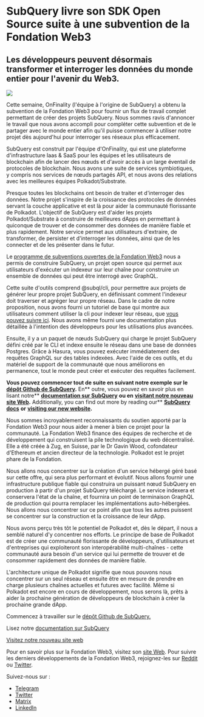 # SubQuery livre son SDK Open Source suite à une subvention de la Fondation Web3

## Les développeurs peuvent désormais transformer et interroger les données du monde entier pour l'avenir du Web3.

![](https://miro.medium.com/max/1400/1*f9Jw37LjUGu8P8W39cjDYw.png)

Cette semaine, OnFinality (l'équipe à l'origine de SubQuery) a obtenu la subvention de la Fondation Web3 pour fournir un flux de travail complet permettant de créer des projets SubQuery. Nous sommes ravis d'annoncer le travail que nous avons accompli pour compléter cette subvention et de le partager avec le monde entier afin qu'il puisse commencer à utiliser notre projet dès aujourd'hui pour interroger ses réseaux plus efficacement.

SubQuery est construit par l'équipe d'OnFinality, qui est une plateforme d'infrastructure Iaas & SaaS pour les équipes et les utilisateurs de blockchain afin de lancer des nœuds et d'avoir accès à un large éventail de protocoles de blockchain. Nous avons une suite de services symbiotiques, y compris nos services de nœuds partagés API, et nous avons des relations avec les meilleures équipes Polkadot/Substrate.

Presque toutes les blockchains ont besoin de traiter et d'interroger des données. Notre projet s'inspire de la croissance des protocoles de données servant la couche applicative et est là pour aider la communauté florissante de Polkadot. L'objectif de SubQuery est d'aider les projets Polkadot/Substrate à construire de meilleures dApps en permettant à quiconque de trouver et de consommer des données de manière fiable et plus rapidement. Notre service permet aux utilisateurs d'extraire, de transformer, de persister et d'interroger les données, ainsi que de les connecter et de les présenter dans le futur.

Le [programme de subventions ouvertes de la Fondation Web3](https://github.com/w3f/Open-Grants-Program/pull/136) nous a permis de construire SubQuery, un projet open source qui permet aux utilisateurs d'exécuter un indexeur sur leur chaîne pour construire un ensemble de données qui peut être interrogé avec GraphQL.

Cette suite d'outils comprend @subql/cli, pour permettre aux projets de générer leur propre projet SubQuery, en définissant comment l'indexeur doit traverser et agréger leur propre réseau. Dans le cadre de notre proposition, nous avons fourni un tutoriel de base qui montre aux utilisateurs comment utiliser la cli pour indexer leur réseau, que [vous pouvez suivre ici](https://doc.subquery.network/quickstart.html). Nous avons même fourni une documentation plus détaillée à l'intention des développeurs pour les utilisations plus avancées.

Ensuite, il y a un paquet de nœuds SubQuery qui charge le projet SubQuery défini créé par le CLI et indexe ensuite le réseau dans une base de données Postgres. Grâce à Hasura, vous pouvez exécuter immédiatement des requêtes GraphQL sur des tables indexées. Avec l'aide de ces outils, et du matériel de support de la communauté que nous améliorons en permanence, tout le monde peut créer et exécuter des requêtes facilement.

**Vous pouvez commencer tout de suite en suivant notre exemple sur le** [**dépôt Github de SubQuery**](https://github.com/OnFinality-io/subql)**.** En** outre, vous pouvez en savoir plus en lisant notre** [**documentation sur SubQuery**](https://doc.subquery.network/) **ou en** [**visitant notre nouveau site Web**](https://subquery.network/)**.** Additionally, you can find out more by reading our** [**SubQuery docs**](https://doc.subquery.network/) **or** [**visiting our new website**](https://subquery.network/)**.**

Nous sommes incroyablement reconnaissants du soutien apporté par la Fondation Web3 pour nous aider à mener à bien ce projet pour la communauté. La Fondation Web3 finance des équipes de recherche et de développement qui construisent la pile technologique du web décentralisé. Elle a été créée à Zug, en Suisse, par le Dr Gavin Wood, cofondateur d'Ethereum et ancien directeur de la technologie. Polkadot est le projet phare de la Fondation.

Nous allons nous concentrer sur la création d'un service hébergé géré basé sur cette offre, qui sera plus performant et évolutif. Nous allons fournir une infrastructure publique fiable qui construira un puissant nœud SubQuery en production à partir d'un projet SubQuery téléchargé. Le service indexera et conservera l'état de la chaîne, et fournira un point de terminaison GraphQL de production qui pourra remplacer les implémentations auto-hébergées. Nous allons nous concentrer sur ce point afin que tous les autres puissent se concentrer sur la construction et la croissance de leur dApp.

Nous avons perçu très tôt le potentiel de Polkadot et, dès le départ, il nous a semblé naturel d'y concentrer nos efforts. Le principe de base de Polkadot est de créer une communauté florissante de développeurs, d'utilisateurs et d'entreprises qui exploiteront son interopérabilité multi-chaînes - cette communauté aura besoin d'un service qui lui permette de trouver et de consommer rapidement des données de manière fiable.

L'architecture unique de Polkadot signifie que nous pouvons nous concentrer sur un seul réseau et ensuite être en mesure de prendre en charge plusieurs chaînes actuelles et futures avec facilité. Même si Polkadot est encore en cours de développement, nous serons là, prêts à aider la prochaine génération de développeurs de blockchain à créer la prochaine grande dApp.

Commencez à travailler sur le [dépôt Github de SubQuery.](https://github.com/OnFinality-io/subql)

Lisez notre [documentation sur SubQuery](https://doc.subquery.network/)

[Visitez notre nouveau site web](https://subquery.network/)

Pour en savoir plus sur la Fondation Web3, visitez son [site Web](https://web3.foundation/). Pour suivre les derniers développements de la Fondation Web3, rejoignez-les sur [Reddit](https://www.reddit.com/r/dot/) ou [Twitter](https://twitter.com/web3foundation).

Suivez-nous sur :

-   [Telegram](https://t.me/subquerynetwork)
-   [Twitter](https://twitter.com/subquerynetwork)
-   [Matrix](https://matrix.to/#/%23subquery:matrix.org)
-   [LinkedIn](https://www.linkedin.com/company/subquery)